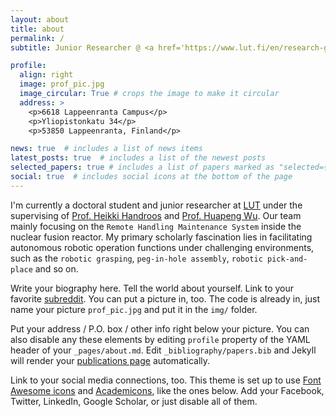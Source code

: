 ```yaml
---
layout: about
title: about
permalink: /
subtitle: Junior Researcher @ <a href='https://www.lut.fi/en/research-groups/laboratory-intelligent-machines'>Lab of Intelligent Machines</a>, <a href='https://www.lut.fi/en'>Lut University</a>. 

profile:
  align: right
  image: prof_pic.jpg
  image_circular: True # crops the image to make it circular
  address: >
    <p>6618 Lappeenranta Campus</p>
    <p>Yliopistonkatu 34</p>
    <p>53850 Lappeenranta, Finland</p>

news: true  # includes a list of news items
latest_posts: true  # includes a list of the newest posts
selected_papers: true # includes a list of papers marked as "selected={true}"
social: true  # includes social icons at the bottom of the page
---
```

I'm currently a doctoral student and junior researcher at [LUT](https://www.lut.fi/en) under the supervising of [Prof. Heikki Handroos](https://www.lut.fi/en/profiles/heikki-handroos) and [Prof. Huapeng Wu](https://www.lut.fi/en/profiles/huapeng-wu). Our team mainly focusing on the `Remote Handling Maintenance System` inside the nuclear fusion reactor. My primary scholarly fascination lies in facilitating autonomous robotic operation functions under challenging environments, such as the `robotic grasping`, `peg-in-hole assembly`, `robotic pick-and-place` and so on. 

Write your biography here. Tell the world about yourself. Link to your favorite [subreddit](http://reddit.com). You can put a picture in, too. The code is already in, just name your picture `prof_pic.jpg` and put it in the `img/` folder.

Put your address / P.O. box / other info right below your picture. You can also disable any these elements by editing `profile` property of the YAML header of your `_pages/about.md`. Edit `_bibliography/papers.bib` and Jekyll will render your [publications page](/publications/) automatically.

Link to your social media connections, too. This theme is set up to use [Font Awesome icons](http://fortawesome.github.io/Font-Awesome/) and [Academicons](https://jpswalsh.github.io/academicons/), like the ones below. Add your Facebook, Twitter, LinkedIn, Google Scholar, or just disable all of them.
